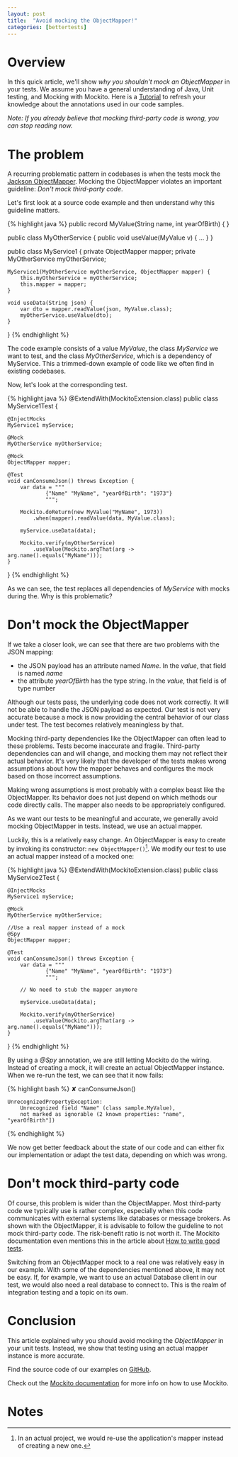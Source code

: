 ```yaml
---
layout: post
title:  "Avoid mocking the ObjectMapper!"
categories: [bettertests]
---
```


# Overview

In this quick article, we'll show _why you shouldn't mock an ObjectMapper_ in your tests.
We assume you have a general understanding of Java, Unit testing, and Mocking with Mockito.
Here is a [Tutorial][mockito-tutorial] to refresh your knowledge about the annotations used in our code samples.

_Note: If you already believe that mocking third-party code is wrong, you can stop reading now._

# The problem

A recurring problematic pattern in
codebases is when the tests mock the [Jackson ObjectMapper][jackson].
Mocking the ObjectMapper violates an important guideline: _Don't mock third-party code_.

Let's first look at a source code example and then understand why this guideline matters.

{% highlight java %}
public record MyValue(String name, int yearOfBirth) { }

public class MyOtherService {
    public void useValue(MyValue v) { ... }
}

public class MyService1 {
    private ObjectMapper mapper;
    private MyOtherService myOtherService;

    MyService1(MyOtherService myOtherService, ObjectMapper mapper) {
        this.myOtherService = myOtherService;
        this.mapper = mapper;
    }

    void useData(String json) {
        var dto = mapper.readValue(json, MyValue.class);
        myOtherService.useValue(dto);
    }
}
{% endhighlight %}

The code example consists of a value _MyValue_, the class _MyService_ we want to test, and the class _MyOtherService_, which is
a dependency of MyService. This a trimmed-down example of code like we often find in existing codebases.

Now, let's look at the corresponding test.

{% highlight java %}
@ExtendWith(MockitoExtension.class)
public class MyService1Test {

    @InjectMocks
    MyService1 myService;

    @Mock
    MyOtherService myOtherService;

    @Mock
    ObjectMapper mapper;

    @Test
    void canConsumeJson() throws Exception {
        var data = """
                {"Name" "MyName", "yearOfBirth": "1973"}
                """;

        Mockito.doReturn(new MyValue("MyName", 1973))
            .when(mapper).readValue(data, MyValue.class);

        myService.useData(data);

        Mockito.verify(myOtherService)
            .useValue(Mockito.argThat(arg -> arg.name().equals("MyName")));
    }
}
{% endhighlight %}

As we can see, the test replaces all dependencies of _MyService_ with mocks during the. Why is this problematic?

# Don't mock the ObjectMapper

If we take a closer look, we can see that there are two problems with the JSON mapping:
* the JSON payload has an attribute named _Name_. In the _value_, that field is named _name_
* the attribute _yearOfBirth_ has the type string. In the _value_, that field is of type number

Although our tests pass, the underlying code does not work correctly. It will not be able to handle the JSON payload as expected. Our
test is not very accurate because a mock is now providing the central behavior of our class under test. The test becomes relatively meaningless by that.

Mocking third-party dependencies like the ObjectMapper can often lead to these problems. Tests become inaccurate and fragile.
Third-party dependencies can and will change, and mocking them may not reflect their actual behavior. It's very likely that the developer of the tests makes wrong assumptions about how the mapper behaves and configures the mock based on those incorrect assumptions.

Making wrong assumptions is most probably with a complex beast like the ObjectMapper.
Its behavior does not just depend on which methods our code directly calls. The mapper also needs to be appropriately configured.

As we want our tests to be meaningful and accurate, we generally avoid mocking ObjectMapper in tests. Instead, we use an actual mapper.

Luckily, this is a relatively easy change. An ObjectMapper is easy to create by invoking its constructor: `new ObjectMapper()`[^1].
We modify our test to use an actual mapper instead of a mocked one:

{% highlight java %}
@ExtendWith(MockitoExtension.class)
public class MyService2Test {

    @InjectMocks
    MyService1 myService;

    @Mock
    MyOtherService myOtherService;

    //Use a real mapper instead of a mock
    @Spy
    ObjectMapper mapper;

    @Test
    void canConsumeJson() throws Exception {
        var data = """
                {"Name" "MyName", "yearOfBirth": "1973"}
                """;

        // No need to stub the mapper anymore

        myService.useData(data);

        Mockito.verify(myOtherService)
            .useValue(Mockito.argThat(arg -> arg.name().equals("MyName")));
    }
}
{% endhighlight %}

By using a _@Spy_ annotation, we are still letting Mockito do the wiring. Instead of creating a mock, it will create an actual ObjectMapper instance. When we re-run
the test, we can see that it now fails:

{% highlight bash %}
✘ canConsumeJson()

    UnrecognizedPropertyException: 
        Unrecognized field "Name" (class sample.MyValue), 
        not marked as ignorable (2 known properties: "name", "yearOfBirth"])
{% endhighlight %}

We now get better feedback about the state of our code and can either fix our implementation or adapt the test data, depending on which was wrong.

# Don't mock third-party code

Of course, this problem is wider than the ObjectMapper.
Most third-party code we typically use is rather complex, especially when this code communicates with external systems like databases or message brokers.
As shown with the ObjectMapper, it is advisable to follow the guideline to not mock third-party code. The risk-benefit ratio is not worth it. 
The Mockito documentation even mentions this in the article about [How to write good tests][mockito-how].

Switching from an ObjectMapper mock to a real one was relatively easy in our example.
With some of the dependencies mentioned above, it may not be easy.
If, for example, we want to use an actual Database client in our test, we would also need a real database to connect to.
This is the realm of integration testing and a topic on its own.

# Conclusion

This article explained why you should avoid mocking the _ObjectMapper_ in your unit tests.
Instead, we show that testing using an actual mapper instance is more accurate.

Find the source code of our examples on [GitHub][github-examples].

Check out the [Mockito documentation][mockito] for more info on how to use Mockito.

[mockito]: https://site.mockito.org/
[mockito-tutorial]: https://www.baeldung.com/mockito-annotations
[jackson]: https://github.com/FasterXML/jackson-docs
[mockito-how]: https://github.com/mockito/mockito/wiki/How-to-write-good-tests#dont-mock-a-type-you-dont-own
[github-examples]: https://github.com/red-green-coding/bettertests-objectmapper-mock

# Notes

[^1]: In an actual project, we would re-use the application's mapper instead of creating a new one.